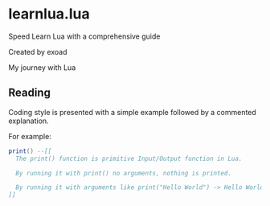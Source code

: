 # learnlua.lua
Speed Learn Lua with a comprehensive guide

Created by exoad

My journey with Lua

## Reading

Coding style is presented with a simple example followed by a commented explanation.

For example:<br>
```lua
print() --[[
  The print() function is primitive Input/Output function in Lua.

  By running it with print() no arguments, nothing is printed.

  By running it with arguments like print("Hello World") -> Hello World will be printed to the
]]
```
